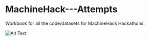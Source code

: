 # MachineHack---Attempts

Workbook for all the code/datasets for MachineHack Hackathons.

![Alt Text](https://github.com/aayanmaity/MachineHack---Attempts-/blob/main/MH%20-%20Mathco.Thon%20Car%20Price%20Prediction.%20(Rank%20-%20169)/Datasets/MH.png)
